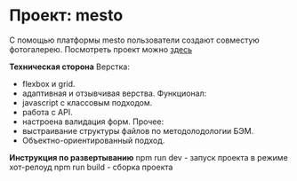 # Проект: mesto
С помощью платформы mesto пользователи создают совместую фотогалерею.
Посмотреть проект можно [здесь](https://kale0n.github.io/mesto/)

**Техническая сторона**
Верстка:
 * flexbox и grid. 
 * адаптивная и отзывчивая верства.
Функционал:
 * javascript c классовым подходом.
 * работа с API.
 * настроена валидация форм.
Прочее:
 * выстраивание структуры файлов по методолодологии БЭМ.
 * Объектно-ориентированный подход.


**Инструкция по развертыванию**
npm run dev - запуск проекта в режиме хот-релоуд
npm run build - сборка проекта
